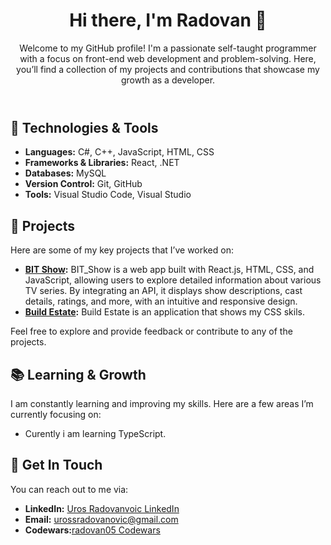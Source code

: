<body>
    <header>
        <h1>Hi there, I'm Radovan 👋</h1>
        <p>Welcome to my GitHub profile! I'm a passionate self-taught programmer with a focus on front-end web development  and problem-solving. Here, you’ll find a collection of my projects and contributions that showcase my growth as a developer.</p>
    </header>
    <div class="container">
        <h2>🚀 Technologies & Tools</h2>
        <ul>
            <li><strong>Languages:</strong> C#, C++, JavaScript, HTML, CSS</li>
            <li><strong>Frameworks & Libraries:</strong> React, .NET</li>
            <li><strong>Databases:</strong> MySQL</li>
            <li><strong>Version Control:</strong> Git, GitHub</li>
            <li><strong>Tools:</strong> Visual Studio Code, Visual Studio</li>
        </ul>
        <h2>🔧 Projects</h2>
        <p>Here are some of my key projects that I’ve worked on:</p>
        <div class="projects-list">
            <ul>
                <li><strong><a href="https://radovan05.github.io/BIT_Show/">BIT Show</a>:</strong>  BIT_Show is a web app built with React.js, HTML, CSS, and JavaScript, allowing users to explore detailed information about various TV series. By integrating an API, it displays show descriptions, cast details, ratings, and more, with an intuitive and responsive design.</li>
                <li><strong><a href="https://radovan05.github.io/First_Responsive_WebSite/">Build Estate</a>:</strong> Build Estate is an application that shows my CSS skils.</li>
<!--                 <li><strong><a href="link-to-project">Project 3 Name</a>:</strong> A brief description of what the project does and technologies used.</li> -->
            </ul>
        </div>
        <p>Feel free to explore and provide feedback or contribute to any of the projects.</p>
        <h2>📚 Learning & Growth</h2>
        <p>I am constantly learning and improving my skills. Here are a few areas I’m currently focusing on:</p>
        <ul>
            <li> Curently i am learning TypeScript.</li>
        </ul>
        <h2>💬 Get In Touch</h2>
        <div class="contact-info">
            <p>You can reach out to me via:</p>
            <ul>
                <li><strong>LinkedIn:</strong> <a href="https://www.linkedin.com/in/uros-radovanovic-aa53ab33b/">Uros Radovanvoic LinkedIn</a></li>
                <li><strong>Email:</strong> <a href="mailto:urossradovanovic@gmail.com">urossradovanovic@gmail.com</a></li>
                <li><strong>Codewars:</strong><a href="https://www.codewars.com/users/radovan05">radovan05 Codewars</a> </li>
            </ul>
        </div>
    </div>

</body>
</html>
